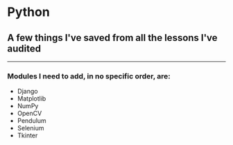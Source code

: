 # Python
## A few things I've saved from all the lessons I've audited
---
### Modules I need to add, in no specific order, are: 
       
- Django
- Matplotlib
- NumPy
- OpenCV 
- Pendulum
- Selenium 
- Tkinter 

